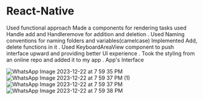 # React-Native
Used functional approach 
Made a components for rendering tasks 
used Handle add and Handleremove for addition and deletion .
Used Naming conventions for naming folders and variables(camelcase)
Implemented Add, delete functions in it .
Used KeyboardAreaView component to push interface upward and providing better UI experience .
Took the styling from an online repo and added it to my app . 
App's Interface 

![WhatsApp Image 2023-12-22 at 7 59 35 PM](https://github.com/Yahya-Naeem/React-Native/assets/104232936/65a8d986-9999-4f01-86a0-e360ebb60948)
![WhatsApp Image 2023-12-22 at 7 59 37 PM (1)](https://github.com/Yahya-Naeem/React-Native/assets/104232936/59b995b6-be27-42bc-91a9-c1a887adf107)
![WhatsApp Image 2023-12-22 at 7 59 37 PM](https://github.com/Yahya-Naeem/React-Native/assets/104232936/42af8c26-9842-4b17-902a-aa6ad52b6641)
![WhatsApp Image 2023-12-22 at 7 59 38 PM](https://github.com/Yahya-Naeem/React-Native/assets/104232936/ca1c1310-1626-4322-b68e-a4d5de847074)
